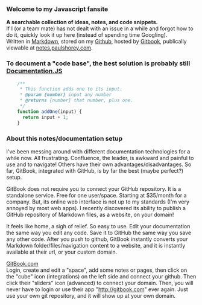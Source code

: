 ### Welcome to my Javascript fansite  
**A searchable collection of ideas, notes, and code snippets.**  
If I (or a team mate) has not dealt with an issue in a while and forgot how to do it, quickly look it up here (instead of spending time Googling).  
Written in [Markdown](https://dillinger.io/), stored on my [Github](https://github.com/paulshorey/notes), hosted by [Gitbook](https://www.gitbook.com/), publically viewable at [notes.paulshorey.com](https://notes.paulshorey.com).  
  
### To document a "code base", the best solution is probably still [Documentation.JS](https://github.com/documentationjs/documentation/blob/master/docs/GETTING_STARTED.md)  
```javascript  
    /**  
     * This function adds one to its input.  
     * @param {number} input any number  
     * @returns {number} that number, plus one.  
     */  
    function addOne(input) {  
      return input + 1;  
    }  
```  
  
### About this notes/documentation setup  
I've been messing around with different documentation technologies for a while now. All frustrating. Confluence, the leader, is awkward and painful to use and to navigate! Others have their own advantages/disadvantages. So far, GitBook, integrated with GitHub, is by far the best (maybe perfect?) setup.  
  
GitBook does not require you to connect your GitHub repository. It is a standalone service. Free for one user/space. Starting at $35/month for a company. But, its online web interface is not up to my standards (I'm very annoyed by most web apps). I recently discovered its ability to publish a GitHub repository of Markdown files, as a website, on your domain!  
  
It feels like home, a sigh of relief. So easy to use. Edit your documentation the same way you edit any code. Save it to GitHub the same way you save any other code. After you push to github, GitBook instantly converts your Markdown folder/files/navigation content to a website, and it is instantly available at their url, or your custom domain.  
  
[GitBook.com](http://gitbook.com)  
Login, create and edit a "space", add some notes or pages, then click on the "cube" icon (integrations) on the left side and connect your github. Then click their "sliders" icon (advanced) to connect your domain. Then, you will never have to login or use their app "http://gitbook.com" ever again. Just use your own git repository, and it will show up at your own domain.